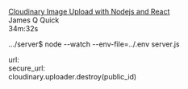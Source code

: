 [Cloudinary Image Upload with Nodejs and React](https://www.youtube.com/watch?v=Rw_QeJLnCK4)  
James Q Quick  
34m:32s

.../server$ node --watch --env-file=../.env server.js  

url:  
secure_url:  
cloudinary.uploader.destroy(public_id)  

